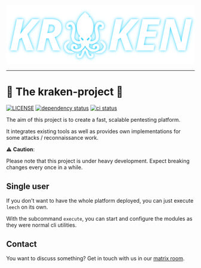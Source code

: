 ![kraken](assets/kraken-banner_alpha_small.png)

---

# :octopus: The kraken-project :octopus:

[![LICENSE](https://img.shields.io/github/license/myOmikron/kraken-project?color=blue)](LICENSE) 
[![dependency status](https://deps.rs/repo/github/myOmikron/kraken-project/status.svg)](https://deps.rs/repo/github/myOmikron/kraken-project)
[![ci status](https://img.shields.io/github/actions/workflow/status/myOmikron/kraken-project/linux.yml?label=CI)](https://github.com/myOmikron/kraken-project/actions/workflows/linux.yml)

The aim of this project is to create a fast, scalable pentesting platform.

It integrates existing tools as well as provides own implementations
for some attacks / reconnaissance work.

️:warning: **Caution**:

Please note that this project is under heavy development.
Expect breaking changes every once in a while.

## Single user

If you don't want to have the whole platform deployed, you can just execute `leech` on its own.

With the subcommand `execute`, you can start and configure the modules as they were normal cli utilities.

## Contact

You want to discuss something? Get in touch with us in our [matrix
room](https://matrix.to/#/#kraken:matrix.hopfenspace.org).
